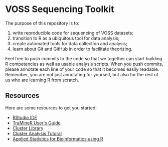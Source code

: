 # VOSS Sequencing Toolkit #

The purpose of this repository is to:

1. write reproducible code for sequencing of VOSS datasets;
2. transition to R as a ubiquitous tool for data analysis;
3. create automated tools for data collection and analysis;
4. learn about Git and GitHub in order to facilitate theorizing.

Feel free to push commits to the code so that we together can start building R competencies as well as usable analysis scripts. When you push commits, please annotate each line of your code so that it becomes easily readable. Remember, you are not just annotating for yourself, but also for the rest of us who are learning R from scratch.

## Resources ##

Here are some resources to get you started:

* [RStudio IDE](http://rstudio.org/)
* [TraMineR User's Guide](http://mephisto.unige.ch/pub/TraMineR/doc/TraMineR-Users-Guide.pdf)
* [Cluster Library](http://cran.r-project.org/web/packages/cluster/index.html)
* [Cluster Analysis Tutoral](http://cc.oulu.fi/~jarioksa/opetus/metodi/sessio3.pdf)
* [Applied Statistics for Bioinformatics using R](http://cran.r-project.org/doc/contrib/Krijnen-IntroBioInfStatistics.pdf)